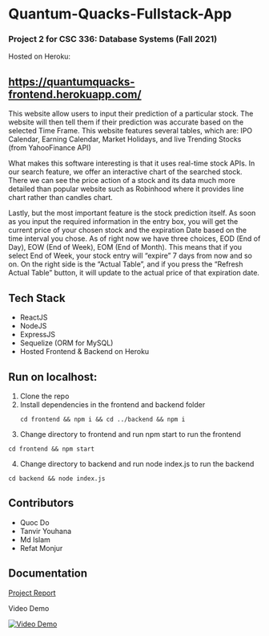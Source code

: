 # Quantum-Quacks-Fullstack-App

### Project 2 for CSC 336: Database Systems (Fall 2021)  

Hosted on Heroku: 
## https://quantumquacks-frontend.herokuapp.com/ 


This website allow users to input their prediction of a particular stock. The website will then tell them if their prediction was accurate based on the selected Time Frame. This website features several tables, which are: IPO Calendar, Earning Calendar, Market Holidays, and live Trending Stocks (from YahooFinance API)

What makes this software interesting is that it uses real-time stock APIs. In our search feature, we offer an interactive chart of the searched stock. There we can see the price action of a stock and its data much more detailed than popular website such as Robinhood where it provides line chart rather than candles chart.

Lastly, but the most important feature is the stock prediction itself. As soon as you input the required information in the entry box, you will get the current price of your chosen stock and the expiration Date based on the time interval you chose. As of right now we have three choices, EOD (End of Day), EOW (End of Week), EOM (End of Month). This means that if you select End of Week, your stock entry will “expire” 7 days from now and so on. On the right side is the “Actual Table”, and if you press the “Refresh Actual Table” button, it will update to the actual price of that expiration date.  

## Tech Stack
- ReactJS
- NodeJS
- ExpressJS
- Sequelize (ORM for MySQL)
- Hosted Frontend & Backend on Heroku
## Run on localhost: 
1) Clone the repo
2) Install dependencies in the frontend and backend folder
   ```
   cd frontend && npm i && cd ../backend && npm i 
   ```
3) Change directory to frontend and run npm start to run the frontend
  ```
  cd frontend && npm start 
  ```
4) Change directory to backend and run node index.js to run the backend
  ``` 
  cd backend && node index.js
  ```

## Contributors
- Quoc Do 
- Tanvir Youhana
- Md Islam
- Refat Monjur 

## Documentation
[Project Report](https://github.com/QuocHHDo/Quantum-Quacks-Fullstack-App/blob/c19bf9974163a7544a6c29e76a62224657299ba7/Quantum-Quacks-FullStack-Report.pdf)

Video Demo

[![Video Demo](https://img.youtube.com/vi/ouFWHd1M6Lc/0.jpg)](https://www.youtube.com/watch?v=ouFWHd1M6Lc)
